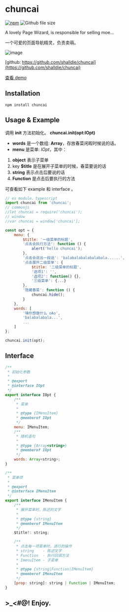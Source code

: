 # chuncai

[![npm](https://img.shields.io/npm/v/chuncai.svg)](https://www.npmjs.com/package/chuncai) ![Github file size](https://img.shields.io/github/size/shalldie/chuncai/dist/chuncai.js.svg)

A lovely Page Wizard, is responsible for selling moe...

一个可爱的页面导航精灵，负责卖萌。

![image](https://raw.githubusercontent.com/shalldie/chuncai/master/GIF.gif)

[github: https://github.com/shalldie/chuncai](https://github.com/shalldie/chuncai)

[查看 demo](https://shalldie.github.io/demos/chuncai/index.html)

## Installation

    npm install chuncai

## Usage & Example

调用 **init** 方法初始化。
**chuncai.init(opt:IOpt)**

-   **words** 是一个数组: **Array<string>**，存放春菜闲暇时候说的话。
-   **menu** 是菜单: _IOpt_，其中：

1.  **object** 表示子菜单
2.  key **$title** 是在展开子菜单的时候，春菜要说的话
3.  **string** 表示点击后要说的话
4.  **Function** 是点击后要执行的方法

可查看如下 example 和 interface 。

```js
// es module、typescript
import chuncai from 'chuncai';
// commonjs
//let chuncai = require('chuncai');
// window
//var chuncai = window['chuncai'];

const opt = {
    menu: {
        $title: '一级菜单的标题',
        '点击会执行方法': function () {
            alert('hello chuncai');
        },
        '点击会说出一段话': 'balabalabalabalabala......',
        '点击展开二级菜单': {
            $title: '二级菜单的标题',
            '选项1': '',
            '选项2': function() {},
            '三级菜单': {...}
        },
        '隐藏春菜': function () {
            chuncai.hide();
        }
    },
    words: [
        '咦你想做什么 oAo',
        'balabalabala...',
        ...
    ]
};

chuncai.init(opt);
```

## Interface

```js
/**
 * 初始化参数
 *
 * @export
 * @interface IOpt
 */
export interface IOpt {
    /**
     * 菜单
     *
     * @type {IMenuItem}
     * @memberof IOpt
     */
    menu: IMenuItem;
    /**
     * 随机语句
     *
     * @type {Array<string>}
     * @memberof IOpt
     */
    words: Array<string>;
}

/**
 * 菜单项
 *
 * @export
 * @interface IMenuItem
 */
export interface IMenuItem {
    /**
     * 展开菜单时，陈述的文字
     *
     * @type {string}
     * @memberof IMenuItem
     */
    $title?: string;

    /**
     * 点击每一项菜单时，进行的操作
     * string    - 陈述文字
     * Function  - 执行回调方法
     * ImenuItem - 子菜单
     *
     * @type {string|Function|IMenuItem}
     * @memberof IMenuItem
     */
    [prop: string]: string | Function | IMenuItem;
}
```

## >\_<#@! Enjoy.
